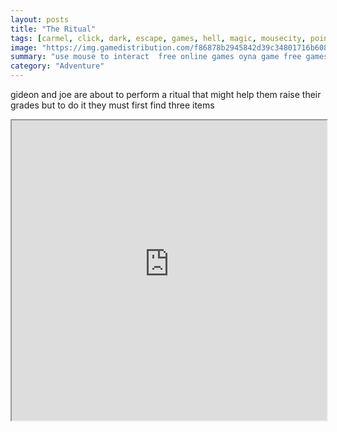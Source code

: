 ```yaml
---
layout: posts
title: "The Ritual"
tags: [carmel, click, dark, escape, games, hell, magic, mousecity, point, quest, room, sorcery, witchcraft, free, online, games, oyna, game, free, games, play, play, games]
image: "https://img.gamedistribution.com/f86878b2945842d39c34801716b6082b.jpg"
summary: "use mouse to interact  free online games oyna game free games play play games"
category: "Adventure"
---
```


gideon and joe are about to perform a ritual that might help them raise their grades but to do it they must first find three items

<iframe width="100%" height="480px;" src="https://flash.gamedistribution.com?game=f86878b2945842d39c34801716b6082b"></iframe>